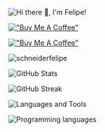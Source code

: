 ![Hi there 👋, I'm Felipe!](https://acegif.com/wp-content/uploads/gifs/hello-42.gif)

[!["Buy Me A Coffee"](https://www.buymeacoffee.com/assets/img/custom_images/orange_img.png)](https://www.buymeacoffee.com/schneiderfelipe)

[!["Buy Me A Coffee"](https://www.buymeacoffee.com/assets/img/custom_images/orange_img.png)](https://ko-fi.com/schneiderfelipe)

<p align="left">
<img src="https://komarev.com/ghpvc/?username=schneiderfelipe&label=Profile%20views&color=0e75b6&style=flat" alt="schneiderfelipe" />
</p>

![GitHub Stats](https://github-readme-stats.vercel.app/api?theme=monokai&hide_border=true&show_icons=true&username=schneiderfelipe&count_private=true&locale=en)

![GitHub Streak](https://github-readme-streak-stats.herokuapp.com?theme=monokai&hide_border=true&user=schneiderfelipe&count_private=true&date_format=j%20M%5B%20Y%5D)

![Languages and Tools](https://skillicons.dev/icons?i=rust,golang,julia,python,typescript,svelte,linux,vim)

![Programming languages](https://github-readme-stats.vercel.app/api/top-langs?theme=monokai&hide_border=true&show_icons=true&username=schneiderfelipe&count_private=true&locale=en&layout=compact&langs_count=10)
